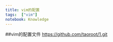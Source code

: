 ```yaml
--- 
title: vim的配置
tags:  ["vim"]
notebook: Knowledge 
---
```


##vim的配置文件
    https://github.com/taoroot/1.git

